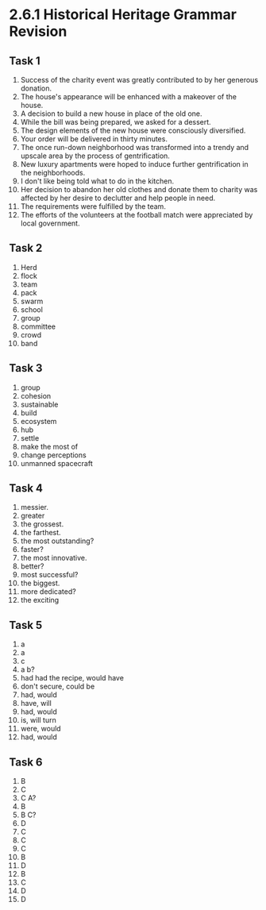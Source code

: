 # 2.6.1 Historical Heritage Grammar Revision
## Task 1
1. Success of the charity event was greatly contributed to by her generous donation.
2. The house's appearance will be enhanced with a makeover of the house.
3. A decision to build a new house in place of the old one.
4. While the bill was being prepared, we asked for a dessert.
5. The design elements of the new house were consciously diversified.
6. Your order will be delivered in thirty minutes.
7. The once run-down neighborhood was transformed into a trendy and upscale area by the process of gentrification. 
8. New luxury apartments were hoped to induce further gentrification in the neighborhoods.
9. I don't like being told what to do in the kitchen.
10. Her decision to abandon her old clothes and donate them to charity was affected by her desire to declutter and help people in need.
11. The requirements were fulfilled by the team.
12. The efforts of the volunteers at the football match were appreciated by local government.
## Task 2
1. Herd
2. flock
3. team
4. pack
5. swarm
6. school
7. group
8. committee
9. crowd
10. band
## Task 3
1. group
2. cohesion
3. sustainable
4. build
5. ecosystem
6. hub
7. settle
8. make the most of
9. change perceptions
10. unmanned spacecraft
## Task 4
1. messier.
2. greater
3. the grossest.
4. the farthest.
5. the most outstanding?
6. faster?
7. the most innovative.
8. better?
9. most successful?
10. the biggest.
11. more dedicated?
12. the exciting
## Task 5
1. a
2. a
3. c
4. a b?
5. had had the recipe, would have
6. don't secure, could be
7. had, would
8. have, will
9. had, would
10. is, will turn
11. were, would
12. had, would
## Task 6
1. B
2. C
3. C A?
4. B
5. B C?
6. D
7. C
8. C
9. C
10. B
11. D
12. B
13. C
14. D
15. D